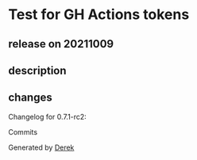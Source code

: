 # Test for GH Actions tokens

## release on 20211009
## description
## changes
Changelog for 0.7.1-rc2:

Commits

Generated by <a href="https://github.com/alexellis/derek/">Derek</a>

